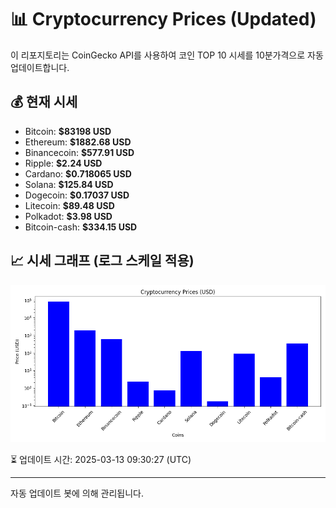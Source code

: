 
# 📊 Cryptocurrency Prices (Updated)

이 리포지토리는 CoinGecko API를 사용하여 코인 TOP 10 시세를 10분가격으로 자동 업데이트합니다.

## 💰 현재 시세
- Bitcoin: **$83198 USD**
- Ethereum: **$1882.68 USD**
- Binancecoin: **$577.91 USD**
- Ripple: **$2.24 USD**
- Cardano: **$0.718065 USD**
- Solana: **$125.84 USD**
- Dogecoin: **$0.17037 USD**
- Litecoin: **$89.48 USD**
- Polkadot: **$3.98 USD**
- Bitcoin-cash: **$334.15 USD**

## 📈 시세 그래프 (로그 스케일 적용)
![Crypto Prices](crypto_prices.png)

⏳ 업데이트 시간: 2025-03-13 09:30:27 (UTC)

---
자동 업데이트 봇에 의해 관리됩니다.
